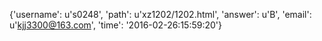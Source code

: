 {'username': u's0248', 'path': u'xz1202/1202.html', 'answer': u'B', 'email': u'kjj3300@163.com', 'time': '2016-02-26:15:59:20'}